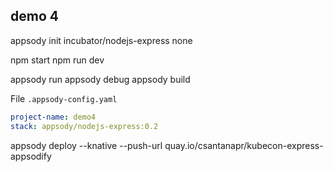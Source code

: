 

## demo 4
appsody init incubator/nodejs-express none

npm start
npm run dev


appsody run
appsody debug
appsody build

File `.appsody-config.yaml`
```yaml
project-name: demo4
stack: appsody/nodejs-express:0.2
```

appsody deploy --knative --push-url quay.io/csantanapr/kubecon-express-appsodify